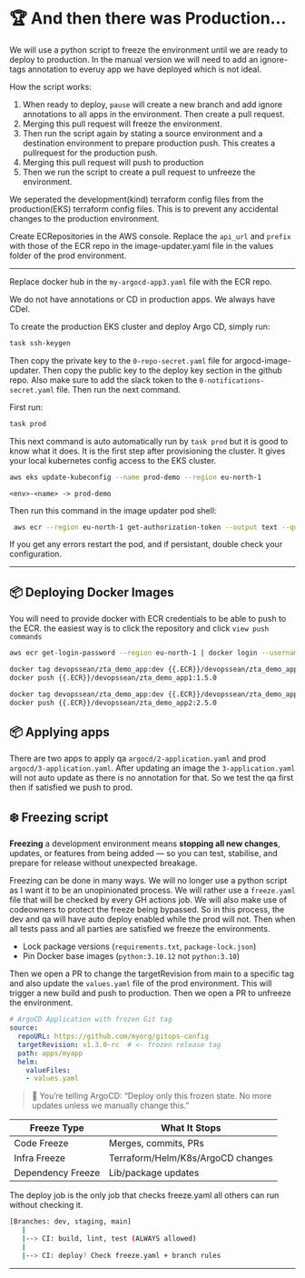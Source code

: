# 🏆 And then there was Production...

We will use a python script to freeze the environment until we are ready to deploy to production. In the manual version we will need to add an ignore-tags annotation to everuy app we have deployed which is not ideal.

How the script works:

 1. When ready to deploy, `pause` will create a new branch and add ignore annotations to all apps in the environment. Then create a pull request.
 2. Merging this pull request will freeze the environment.
 3. Then run the script again by stating a source environment and a destination environment to prepare production push. This creates a pullrequest for the production push. 
 4. Merging this pull request will push to production 
 5. Then we run the script to create a pull request to unfreeze the environment.

We seperated the development(kind) terraform config files from the production(EKS) terraform config files. This is to prevent any accidental changes to the production environment.

Create ECRepositories in the AWS console.
Replace the `api_url` and `prefix` with those of the ECR repo in the image-updater.yaml file in the values folder of the prod environment. 

---

Replace docker hub in the `my-argocd-app3.yaml` file with the ECR repo. 


We do not have annotations or CD in production apps. We always have CDel.

To create the production EKS cluster and deploy Argo CD, simply run:

```sh
task ssh-keygen 
```
Then copy the private key to the `0-repo-secret.yaml` file for argocd-image-updater. Then copy the public key to the deploy key section in the github repo. Also make sure to add the slack token to the `0-notifications-secret.yaml` file. Then run the next command. 


First run:

```sh 
task prod
```

This next command is auto automatically run by `task prod` but it is good to know what it does. It is the first step after provisioning the cluster. It gives your local kubernetes config access to the EKS cluster.

```sh
aws eks update-kubeconfig --name prod-demo --region eu-north-1
```

`<env>-<name> -> prod-demo`

Then run this command in the image updater pod shell:

```sh
 aws ecr --region eu-north-1 get-authorization-token --output text --query 'authorizationData[].authorizationToken' | base64 -d
```
If you get any errors restart the pod, and if persistant, double check your configuration.


---

## 📦 Deploying Docker Images

You will need to provide docker with ECR credentials to be able to push to the ECR. the easiest way is to click the repository and click `view push commands`


```sh
aws ecr get-login-password --region eu-north-1 | docker login --username AWS --password-stdin {{.ECR}}
```

```sh
docker tag devopssean/zta_demo_app:dev {{.ECR}}/devopssean/zta_demo_app1:1.5.0
docker push {{.ECR}}/devopssean/zta_demo_app1:1.5.0
```

```sh
docker tag devopssean/zta_demo_app:dev {{.ECR}}/devopssean/zta_demo_app2:2.5.0
docker push {{.ECR}}/devopssean/zta_demo_app2:2.5.0
```

## 📦 Applying apps

There are two apps to apply qa `argocd/2-application.yaml` and prod `argocd/3-application.yaml`. After updating an image the `3-application.yaml` will not auto update as there is no annotation for that. So we test the qa first then if satisfied we push to prod.

## ❄️ Freezing script

**Freezing** a development environment means **stopping all new changes**, updates, or features from being added — so you can test, stabilise, and prepare for release without unexpected breakage.

Freezing can be done in many ways. We will no longer use a python script as I want it to be an unopinionated process. We will rather use a `freeze.yaml` file that will be checked by every GH actions job. 
We will also make use of codeowners to protect the freeze being bypassed. So in this process, the dev and qa will have auto deploy enabled while the prod will not. Then when all tests pass and all parties are satisfied we freeze the environments. 

* Lock package versions (`requirements.txt`, `package-lock.json`) 
* Pin Docker base images (`python:3.10.12` not `python:3.10`)

Then we open a PR to change the targetRevision from main to a specific tag and also update the `values.yaml` file of the prod environment. This will trigger a new build and push to production. Then we open a PR to unfreeze the environment. 

```yaml
# ArgoCD Application with frozen Git tag
source:
  repoURL: https://github.com/myorg/gitops-config
  targetRevision: v1.3.0-rc  # <- frozen release tag
  path: apps/myapp
  helm:
    valueFiles:
    - values.yaml

```

> 🧊 You’re telling ArgoCD: “Deploy only this frozen state. No more updates unless we manually change this.”
>

| Freeze Type | What It Stops |
| --- | --- |
| Code Freeze | Merges, commits, PRs |
| Infra Freeze | Terraform/Helm/K8s/ArgoCD changes |
| Dependency Freeze | Lib/package updates |

The deploy job is the only job that checks freeze.yaml all others can run without checking it. 

```sh
[Branches: dev, staging, main]
   |
   |--> CI: build, lint, test (ALWAYS allowed)
   |
   |--> CI: deploy? Check freeze.yaml + branch rules

```

---